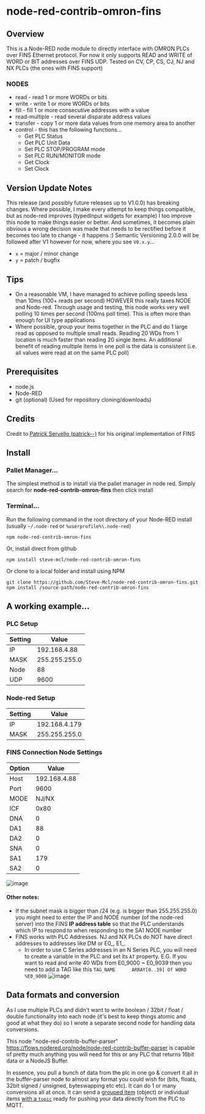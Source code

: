 node-red-contrib-omron-fins
===========================

## Overview
This is a Node-RED node module to directly interface with OMRON PLCs over FINS Ethernet protocol. 
For now it only supports READ and WRITE of WORD or BIT addresses over FINS UDP.
Tested on CV, CP, CS, CJ, NJ and NX PLCs (the ones with FINS support)

### NODES
* read - read 1 or more WORDs or bits
* write - write 1 or more WORDs or bits
* fill - fill 1 or more consecutive addresses with a value
* read-multiple - read several disparate address values
* transfer - copy 1 or more data values from one memory area to another
* control - this has the following functions...
  * Get PLC Status
  * Get PLC Unit Data
  * Set PLC STOP/PROGRAM mode
  * Set PLC RUN/MONITOR mode
  * Get Clock
  * Set Clock

## Version Update Notes
This release (and possibly future releases up to V1.0.0) has breaking changes.
Where possible, I make every attempt to keep things compatible, but as node-red improves (typedInput widgets for example) I too improve this node to make things easier or better. And sometimes, it becomes plain obvious a wrong decision was made that needs to be rectified before it becomes too late to change - it happens :)
Semantic Versioning 2.0.0 will be followed after V1 however for now, where you see `V0.x.y`...
* `x` = major / minor change
* `y` = patch / bugfix

## Tips
* On a reasonable VM, I have managed to achieve polling speeds less than 10ms (100+ reads per second) HOWEVER this really taxes NODE and Node-red. Through usage and testing, this node works very well polling 10 times per second (100ms poll time). This is often more than enough for UI type applications
* Where possible, group your items together in the PLC and do 1 large read as opposed to multiple small reads.  Reading 20 WDs from 1 location is much faster than reading 20 single items. An additional benefit of reading multiple items in one poll is the data is consistent (i.e. all values were read at on the same PLC poll) 

## Prerequisites

* node.js	
* Node-RED
* git	(optional) (Used for repository cloning/downloads)

## Credits
Credit to [Patrick Servello (patrick--)](https://github.com/patrick--) for his original implementation of FINS

## Install

### Pallet Manager...

The simplest method is to install via the pallet manager in node red. Simply search for **node-red-contrib-omron-fins** then click install

### Terminal... 

Run the following command in the root directory of your Node-RED install  (usually `~/.node-red` or `%userprofile%\.node-red`)

    npm node-red-contrib-omron-fins

Or, install direct from github

    npm install steve-mcl/node-red-contrib-omron-fins

Or clone to a local folder and install using NPM

    git clone https://github.com/Steve-Mcl/node-red-contrib-omron-fins.git
    npm install /source-path/node-red-contrib-omron-fins



## A working example...

### PLC Setup
| Setting | Value |
|----|------|
| IP | 192.168.4.88 |
| MASK | 255.255.255.0 |
| Node | 88 |
| UDP | 9600 |
 

### Node-red Setup
| Setting | Value |
|----|------|
| IP | 192.168.4.179 |
| MASK | 255.255.255.0 |


### FINS Connection Node Settings
| Option | Value |
|----|------|
Host | 192.168.4.88
Port | 9600
MODE | NJ/NX
ICF | 0x80
DNA | 0
DA1 | 88
DA2 | 0
SNA | 0
SA1 | 179
SA2 | 0


![image](https://user-images.githubusercontent.com/44235289/85577974-9c4a7700-b631-11ea-8320-99992892b39d.png)

#### Other notes:
* If the subnet mask is bigger than /24 (e.g. is bigger than 255.255.255.0) you might need to enter the IP and NODE number (of the node-red server) into the FINS **IP address table** so that the PLC understands which IP to respond to when responding to the SA1 NODE number
* FINS works with PLC Addresses.  NJ and NX PLCs do NOT have direct addresses to addresses like DM or E0_, E1_. 
   * In order to use C Series addresses in an N Series PLC, you will need to create a variable in the PLC and set its `AT` property. E.G. If you want to read and write 40 WDs from E0_9000 ~ E0_9039 then you need to add a TAG like this  `TAG_NAME      ARRAY[0..39] Of WORD        %E0_9000`
   ![image](https://user-images.githubusercontent.com/44235289/85562713-a619ad80-b624-11ea-971b-dc22754d7cf1.png)
   

## Data formats and conversion

As I use multiple PLCs and didn't want to write boolean / 32bit / float / double functionality into each node (it's best to keep things atomic and good at what they do) so I wrote a separate second node for handling data conversions.

This node "node-red-contrib-buffer-parser" https://flows.nodered.org/node/node-red-contrib-buffer-parser is capable of pretty much anything you will need for this or any PLC that returns 16bit data or a NodeJS Buffer.

In essence, you pull a bunch of data from the plc in one go & convert it all in the buffer-parser node to almost any format you could wish for (bits, floats, 32bit signed / unsigned, byteswapping etc etc). It can do 1 or many conversions all at once. It can send a [grouped item](https://github.com/Steve-Mcl/node-red-contrib-buffer-parser#example-2---array-of-data-to-an-named-objects) (object) or individual items [with a `topic`](https://github.com/Steve-Mcl/node-red-contrib-buffer-parser#example-1---array-of-data-to-mqtt-multiple-topics--payloads) ready for pushing your data directly from the PLC to MQTT. 
